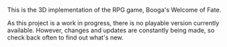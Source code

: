 This is the 3D implementation of the RPG game, Booga's Welcome of Fate.

As this project is a work in progress, there is no playable version currently available.
However, changes and updates are constantly being made, so check back often to find out what's new.
